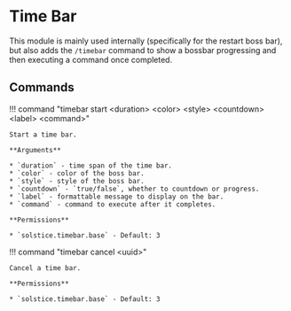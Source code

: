 # Time Bar

This module is mainly used internally (specifically for the restart boss bar), but also adds the `/timebar` command to show a bossbar progressing and then executing a command once completed.

## Commands

!!! command "timebar start &lt;duration&gt; &lt;color&gt; &lt;style&gt; &lt;countdown&gt; &lt;label&gt; &lt;command&gt;"

    Start a time bar.

    **Arguments**

    * `duration` - time span of the time bar.
    * `color` - color of the boss bar.
    * `style` - style of the boss bar.
    * `countdown` - `true/false`, whether to countdown or progress.
    * `label` - formattable message to display on the bar.
    * `command` - command to execute after it completes.

    **Permissions**

    * `solstice.timebar.base` - Default: 3

!!! command "timebar cancel &lt;uuid&gt;"

    Cancel a time bar.

    **Permissions**

    * `solstice.timebar.base` - Default: 3
